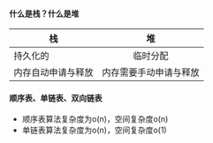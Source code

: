 #### 什么是栈？什么是堆
| 栈            | 堆 
| ------------- |:-------------:|
| 持久化的     | 临时分配 |
| 内存自动申请与释放 | 内存需要手动申请与释放      |

#### 顺序表、单链表、双向链表
- 顺序表算法复杂度为o(n)，空间复杂度o(n)
- 单链表算法复杂度为o(n)，空间复杂度o(1)